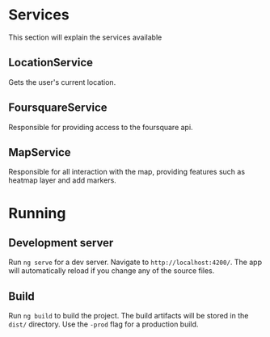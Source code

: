 # Services

This section will explain the services available

## LocationService

Gets the user's current location.

## FoursquareService

Responsible for providing access to the foursquare api.

## MapService

Responsible for all interaction with the map, providing features such as heatmap layer and add markers.

# Running

## Development server
Run `ng serve` for a dev server. Navigate to `http://localhost:4200/`. The app will automatically reload if you change any of the source files.

## Build

Run `ng build` to build the project. The build artifacts will be stored in the `dist/` directory. Use the `-prod` flag for a production build.

